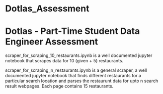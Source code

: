 # Dotlas_Assessment
# Dotlas - Part-Time Student Data Engineer Assessment

scraper_for_scraping_10_restaurants.ipynb is a well documented jupyter notebook that scrapes data for 10 (given + 5) restaurants.

scraper_for_scraping_n_restaurants.ipynb is a general scraper, a well documented jupyter notebook that finds different restaurants for a particular search location and parses the restaurunt data for upto n search result webpages. Each page contains 15 restaurants.
